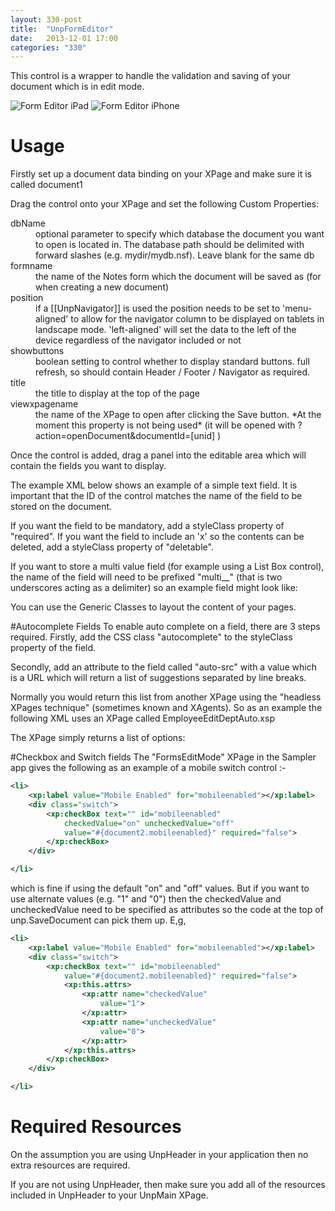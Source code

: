 ```yaml
---
layout: 330-post
title:  "UnpFormEditor"
date:   2013-12-01 17:00
categories: "330"
---
```


This control is a wrapper to handle the validation and saving of your document which is in edit mode.

![Form Editor iPad](http://teamstudio.s3.amazonaws.com/images/formeditor-ipad.png)
![Form Editor iPhone](http://teamstudio.s3.amazonaws.com/images/formeditor-iphone.png)

# Usage

Firstly set up a document data binding on your XPage and make sure it is called document1

Drag the control onto your XPage and set the following Custom Properties:

<dl class="dl-horizontal">
  <dt>dbName</dt><dd>optional parameter to specify which database the document you want to open is located in. The database path should be delimited with forward slashes (e.g. mydir/mydb.nsf). Leave blank for the same db </dd>
  <dt>formname</dt><dd>the name of the Notes form which the document will be saved as (for when creating a new document)</dd>
  <dt>position</dt><dd>if a [[UnpNavigator]] is used the position needs to be set to 'menu-aligned' to allow for the navigator column to be displayed on tablets in landscape mode. 'left-aligned' will set the data to the left of the device regardless of the navigator included or not</dd>
  <dt>showbuttons</dt><dd>boolean setting to control whether to display standard buttons. 
full refresh, so should contain Header / Footer / Navigator as required.</dd>
  <dt>title</dt><dd>the title to display at the top of the page</dd>
  <dt>viewxpagename</dt><dd>the name of the XPage to open after clicking the Save button. *At the moment this property is not being used* (it will be opened with ?action=openDocument&documentId=[unid] )</dd>
</dl>

Once the control is added, drag a panel into the editable area which will contain the fields you want to display.

The example XML below shows an example of a simple text field. It is important that the ID of the control matches the name of the field to be stored on the document.

<script src="https://gist.github.com/whitemx/7527852.js"></script>

If you want the field to be mandatory, add a styleClass property of "required".
If you want the field to include an 'x' so the contents can be deleted, add a styleClass property of "deletable".

If you want to store a multi value field (for example using a List Box control), the name of the field will need to be prefixed "multi__" (that is two underscores acting as a delimiter) so an example field might look like:

<script src="https://gist.github.com/whitemx/7527868.js"></script>

You can use the Generic Classes to layout the content of your pages.

#Autocomplete Fields
To enable auto complete on a field, there are 3 steps required. Firstly, add the CSS class "autocomplete" to the styleClass property of the field.

Secondly, add an attribute to the field called "auto-src" with a value which is a URL which will return a list of suggestions separated by line breaks.

Normally you would return this list from another XPage using the "headless XPages technique" (sometimes known and XAgents). So as an example the following XML uses an XPage called EmployeeEditDeptAuto.xsp

<script src="https://gist.github.com/whitemx/7527896.js"></script>

The XPage simply returns a list of options:

<script src="https://gist.github.com/whitemx/7527927.js"></script>


#Checkbox and Switch fields
The "FormsEditMode" XPage in the Sampler app gives the following as an example of a mobile switch control :-

```xml
<li>
    <xp:label value="Mobile Enabled" for="mobileenabled"></xp:label>
    <div class="switch">
        <xp:checkBox text="" id="mobileenabled"
            checkedValue="on" uncheckedValue="off"
            value="#{document2.mobileenabled}" required="false">
        </xp:checkBox>
    </div>

</li>
```
which is fine if using the default "on" and "off" values. But if you want to use alternate values (e.g. "1" and "0") then the checkedValue and uncheckedValue need to be specified as attributes so the code at the top of unp.SaveDocument can pick them up. E,g,
```xml
<li>
    <xp:label value="Mobile Enabled" for="mobileenabled"></xp:label>
    <div class="switch">
        <xp:checkBox text="" id="mobileenabled"
            value="#{document2.mobileenabled}" required="false">
            <xp:this.attrs>
                <xp:attr name="checkedValue"
                    value="1">
                </xp:attr>
                <xp:attr name="uncheckedValue"
                    value="0">
                </xp:attr>
            </xp:this.attrs>            
        </xp:checkBox>
    </div>

</li>
```

# Required Resources
On the assumption you are using UnpHeader in your application then no extra resources are required.

If you are not using UnpHeader, then make sure you add all of the resources included in UnpHeader to your UnpMain XPage.
